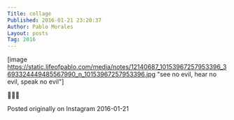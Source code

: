 ```yaml
---
Title: collage
Published: 2016-01-21 23:20:37
Author: Pablo Morales
Layout: posts
Tag: 2016
---
```

[image https://static.lifeofpablo.com/media/notes/12140687_10153967257953396_3693324449485567990_n_10153967257953396.jpg "see no evil, hear no evil, speak no evil"]

🙈🙉🙊

Posted originally on Instagram 2016-01-21
